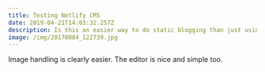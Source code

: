 ```yaml
---
title: Testing Netlify CMS
date: 2019-04-21T14:03:32.257Z
description: Is this an easier way to do static blogging than just using Hugo directly?
image: /img/20170804_122739.jpg
---
```

Image handling is clearly easier. The editor is nice and simple too.
